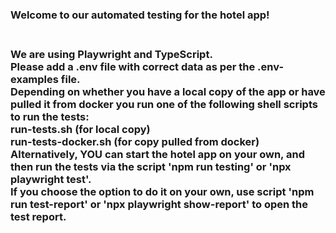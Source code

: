<h3>Welcome to our automated testing for the hotel app!<h3><br />
We are using Playwright and TypeScript.<br />
Please add a .env file with correct data as per the .env-examples file.<br />
Depending on whether you have a local copy of the app or have pulled it from docker you run one of the following shell scripts to run the tests:<br />
run-tests.sh (for local copy)<br />
run-tests-docker.sh (for copy pulled from docker)<br />
Alternatively, YOU can start the hotel app on your own, and then run the tests via the script 'npm run testing' or 'npx playwright test'.<br />
If you choose the option to do it on your own, use script 'npm run test-report' or 'npx playwright show-report' to open the test report.